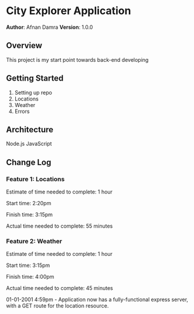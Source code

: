 # City Explorer Application

**Author**: Afnan Damra
**Version**: 1.0.0

## Overview
This project is my start point towards back-end developing

## Getting Started
1. Setting up repo
2. Locations
3. Weather
4. Errors

## Architecture
Node.js
JavaScript

## Change Log

### Feature 1: Locations

Estimate of time needed to complete: 1 hour

Start time: 2:20pm

Finish time: 3:15pm

Actual time needed to complete: 55 minutes

### Feature 2: Weather

Estimate of time needed to complete: 1 hour

Start time: 3:15pm

Finish time: 4:00pm

Actual time needed to complete: 45 minutes

01-01-2001 4:59pm - Application now has a fully-functional express server, with a GET route for the location resource.

<!-- ## Credits and Collaborations -->
